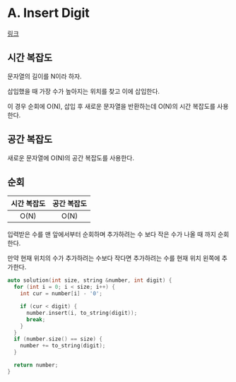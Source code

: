 # A. Insert Digit

[링크](https://codeforces.com/contest/1811/problem/A)

## 시간 복잡도

문자열의 길이를 N이라 하자.

삽입했을 때 가장 수가 높아지는 위치를 찾고 이에 삽입한다.

이 경우 순회에 O(N), 삽입 후 새로운 문자열을 반환하는데 O(N)의 시간 복잡도를 사용한다.

## 공간 복잡도

새로운 문자열에 O(N)의 공간 복잡도를 사용한다.

## 순회

| 시간 복잡도 | 공간 복잡도 |
| :---------: | :---------: |
|    O(N)     |    O(N)     |

입력받은 수를 맨 앞에서부터 순회하며 추가하려는 수 보다 작은 수가 나올 때 까지 순회한다.

만약 현재 위치의 수가 추가하려는 수보다 작다면 추가하려는 수를 현재 위치 왼쪽에 추가한다.

```cpp
auto solution(int size, string &number, int digit) {
  for (int i = 0; i < size; i++) {
    int cur = number[i] - '0';

    if (cur < digit) {
      number.insert(i, to_string(digit));
      break;
    }
  }
  if (number.size() == size) {
    number += to_string(digit);
  }

  return number;
}
```